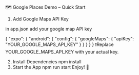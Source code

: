🗺️ Google Places Demo – Quick Start
1. Add Google Maps API Key

in app.json add your google map API key

{
  "expo": {
    "android": {
      "config": {
        "googleMaps": {
          "apiKey": "YOUR_GOOGLE_MAPS_API_KEY"
        }
      }
    }
  }
}
❗️Replace YOUR_GOOGLE_MAPS_API_KEY with your actual key.

2. Install Dependencies
npm install
3. Start the App
      npm run start
Enjoy! 🎉

